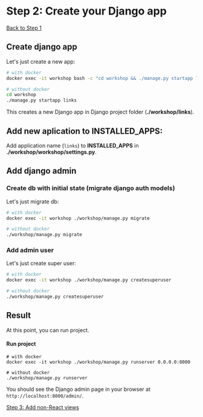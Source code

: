 # Step 2: Create your Django app

[Back to Step 1](https://gitlab.com/FedeG/django-react-workshop/tree/step1_create_project)

## Create django app
Let's just create a new app:

```bash
# with docker
docker exec -it workshop bash -c "cd workshop && ./manage.py startapp links"

# without docker
cd workshop
./manage.py startapp links
```
This creates a new Django app in Django project folder (__./workshop/links__).

## Add new aplication to INSTALLED_APPS:
Add application name (`links`) to **INSTALLED_APPS** in __./workshop/workshop/settings.py__.

## Add django admin

### Create db with initial state (migrate django auth models)
Let's just migrate db:
```bash
# with docker
docker exec -it workshop ./workshop/manage.py migrate

# without docker
./workshop/manage.py migrate
```

### Add admin user
Let's just create super user:
```bash
# with docker
docker exec -it workshop ./workshop/manage.py createsuperuser

# without docker
./workshop/manage.py createsuperuser
```

## Result
At this point, you can run project.

#### Run project
```
# with docker
docker exec -it workshop ./workshop/manage.py runserver 0.0.0.0:8000

# without docker
./workshop/manage.py runserver
```

You should see the Django admin page in your browser at `http://localhost:8000/admin/`.

[Step 3: Add non-React views](https://gitlab.com/FedeG/django-react-workshop/tree/step3_add_non_react_views)
